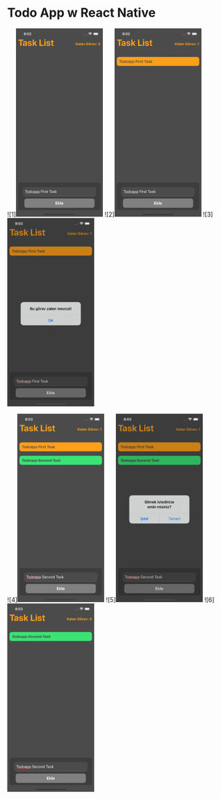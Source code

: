 # Todo App w React Native

![1]<img src="https://github.com/EmreSamurlu/todoapp-reactnative/blob/master/ss/1.png" width=200 > ![2]<img src="https://github.com/EmreSamurlu/todoapp-reactnative/blob/master/ss/2.png" width=200 > ![3]<img src="https://github.com/EmreSamurlu/todoapp-reactnative/blob/master/ss/3.png" width=200 >

![4]<img src="https://github.com/EmreSamurlu/todoapp-reactnative/blob/master/ss/4.png" width=200 > ![5]<img src="https://github.com/EmreSamurlu/todoapp-reactnative/blob/master/ss/5.png" width=200 > ![6]<img src="https://github.com/EmreSamurlu/todoapp-reactnative/blob/master/ss/6.png" width=200 >

